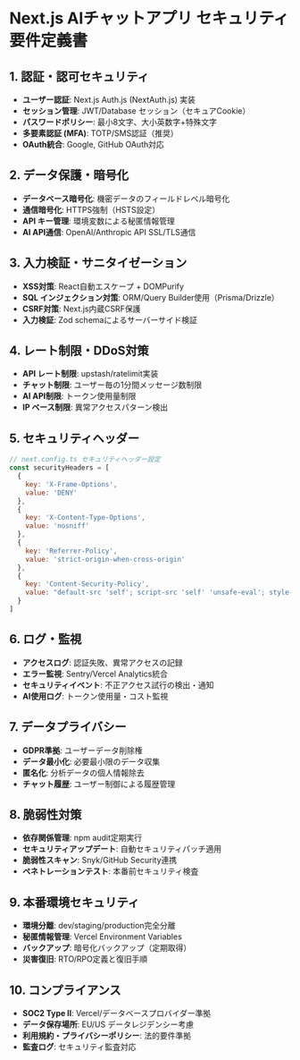 # Next.js AIチャットアプリ セキュリティ要件定義書

## 1. 認証・認可セキュリティ
- **ユーザー認証**: Next.js Auth.js (NextAuth.js) 実装
- **セッション管理**: JWT/Database セッション（セキュアCookie）
- **パスワードポリシー**: 最小8文字、大小英数字+特殊文字
- **多要素認証 (MFA)**: TOTP/SMS認証（推奨）
- **OAuth統合**: Google, GitHub OAuth対応

## 2. データ保護・暗号化
- **データベース暗号化**: 機密データのフィールドレベル暗号化
- **通信暗号化**: HTTPS強制（HSTS設定）
- **API キー管理**: 環境変数による秘匿情報管理
- **AI API通信**: OpenAI/Anthropic API SSL/TLS通信

## 3. 入力検証・サニタイゼーション
- **XSS対策**: React自動エスケープ + DOMPurify
- **SQL インジェクション対策**: ORM/Query Builder使用（Prisma/Drizzle）
- **CSRF対策**: Next.js内蔵CSRF保護
- **入力検証**: Zod schemaによるサーバーサイド検証

## 4. レート制限・DDoS対策
- **API レート制限**: upstash/ratelimit実装
- **チャット制限**: ユーザー毎の1分間メッセージ数制限
- **AI API制限**: トークン使用量制限
- **IP ベース制限**: 異常アクセスパターン検出

## 5. セキュリティヘッダー
```javascript
// next.config.ts セキュリティヘッダー設定
const securityHeaders = [
  {
    key: 'X-Frame-Options',
    value: 'DENY'
  },
  {
    key: 'X-Content-Type-Options',
    value: 'nosniff'
  },
  {
    key: 'Referrer-Policy',
    value: 'strict-origin-when-cross-origin'
  },
  {
    key: 'Content-Security-Policy',
    value: "default-src 'self'; script-src 'self' 'unsafe-eval'; style-src 'self' 'unsafe-inline';"
  }
]
```

## 6. ログ・監視
- **アクセスログ**: 認証失敗、異常アクセスの記録
- **エラー監視**: Sentry/Vercel Analytics統合
- **セキュリティイベント**: 不正アクセス試行の検出・通知
- **AI使用ログ**: トークン使用量・コスト監視

## 7. データプライバシー
- **GDPR準拠**: ユーザーデータ削除権
- **データ最小化**: 必要最小限のデータ収集
- **匿名化**: 分析データの個人情報除去
- **チャット履歴**: ユーザー制御による履歴管理

## 8. 脆弱性対策
- **依存関係管理**: npm audit定期実行
- **セキュリティアップデート**: 自動セキュリティパッチ適用
- **脆弱性スキャン**: Snyk/GitHub Security連携
- **ペネトレーションテスト**: 本番前セキュリティ検査

## 9. 本番環境セキュリティ
- **環境分離**: dev/staging/production完全分離
- **秘匿情報管理**: Vercel Environment Variables
- **バックアップ**: 暗号化バックアップ（定期取得）
- **災害復旧**: RTO/RPO定義と復旧手順

## 10. コンプライアンス
- **SOC2 Type II**: Vercel/データベースプロバイダー準拠
- **データ保存場所**: EU/US データレジデンシー考慮
- **利用規約・プライバシーポリシー**: 法的要件準拠
- **監査ログ**: セキュリティ監査対応